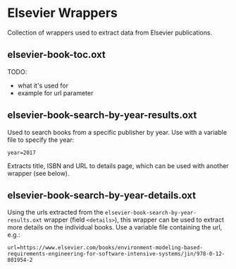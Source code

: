 # Elsevier Wrappers

Collection of wrappers used to extract data from Elsevier publications.

## elsevier-book-toc.oxt

TODO:
- what it's used for
- example for url parameter

## elsevier-book-search-by-year-results.oxt

Used to search books from a specific publisher by year.
Use with a variable file to specify the year:

```
year=2017
```

Extracts title, ISBN and URL to details page, which can be used with another wrapper (see below).

## elsevier-book-search-by-year-details.oxt

Using the urls extracted from the `elsevier-book-search-by-year-results.oxt` wrapper (field `<details>`), this wrapper can be used to extract more details on the individual books.
Use a variable file containing the url, e.g.:

```
url=https://www.elsevier.com/books/environment-modeling-based-requirements-engineering-for-software-intensive-systems/jin/978-0-12-801954-2
```
